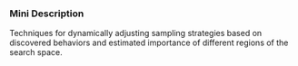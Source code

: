 ### Mini Description

Techniques for dynamically adjusting sampling strategies based on discovered behaviors and estimated importance of different regions of the search space.
